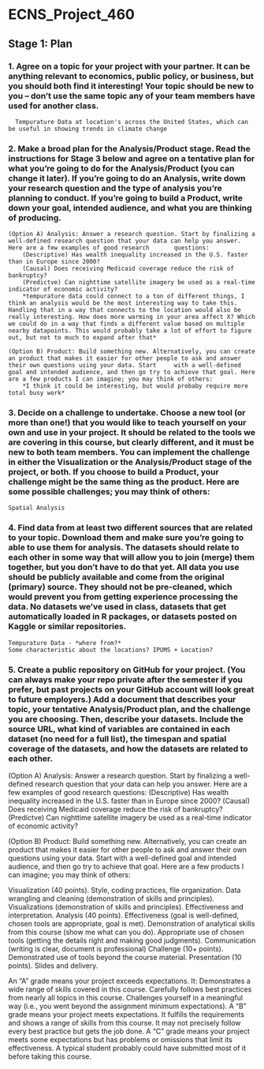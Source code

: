 # ECNS_Project_460

## Stage 1: Plan
### 1. Agree on a topic for your project with your partner. It can be anything relevant to economics, public policy, or business, but you should both find it interesting! Your topic should be new to you – don’t use the same topic any of your team members have used for another class.
      Tempurature Data at location's across the United States, which can be useful in showing trends in climate change 

### 2. Make a broad plan for the Analysis/Product stage. Read the instructions for Stage 3 below and agree on a tentative plan for what you’re going to do for the Analysis/Product (you can change it later). If you’re going to do an Analysis, write down your research question and the type of analysis you’re planning to conduct. If you’re going to build a Product, write down your goal, intended audience, and what you are thinking of producing.
    (Option A) Analysis: Answer a research question. Start by finalizing a well-defined research question that your data can help you answer. Here are a few examples of good research       questions:
        (Descriptive) Has wealth inequality increased in the U.S. faster than in Europe since 2000?
        (Causal) Does receiving Medicaid coverage reduce the risk of bankruptcy?
        (Predictve) Can nighttime satellite imagery be used as a real-time indicator of economic activity?
        *tempurature data could connect to a ton of different things, I think an analysis would be the most interesting way to take this. Handling that in a way that connects to the location would also be really interesting. How does more warming in your area affect X? Which we could do in a way that finds a different value based on multiple nearby datapoints. This would probably take a lot of effort to figure out, but not to much to expand after that*

    (Option B) Product: Build something new. Alternatively, you can create an product that makes it easier for other people to ask and answer their own questions using your data. Start     with a well-defined goal and intended audience, and then go try to achieve that goal. Here are a few products I can imagine; you may think of others:
        *I think it could be interesting, but would probaby require more total busy work*

### 3. Decide on a challenge to undertake. Choose a new tool (or more than one!) that you would like to teach yourself on your own and use in your project. It should be related to the tools we are covering in this course, but clearly different, and it must be new to both team members. You can implement the challenge in either the Visualization or the Analysis/Product stage of the project, or both. If you choose to build a Product, your challenge might be the same thing as the product. Here are some possible challenges; you may think of others:
    Spatial Analysis

### 4. Find data from at least two different sources that are related to your topic. Download them and make sure you’re going to able to use them for analysis. The datasets should relate to each other in some way that will allow you to join (merge) them together, but you don’t have to do that yet. All data you use should be publicly available and come from the original (primary) source. They should not be pre-cleaned, which would prevent you from getting experience processing the data. No datasets we’ve used in class, datasets that get automatically loaded in R packages, or datasets posted on Kaggle or similar repositories.
    Tempurature Data - *where from?*
    Some characteristic about the locations? IPUMS + Location? 

### 5. Create a public repository on GitHub for your project. (You can always make your repo private after the semester if you prefer, but past projects on your GitHub account will look great to future employers.) Add a document that describes your topic, your tentative Analysis/Product plan, and the challenge you are choosing. Then, describe your datasets. Include the source URL, what kind of variables are contained in each dataset (no need for a full list), the timespan and spatial coverage of the datasets, and how the datasets are related to each other.


(Option A) Analysis: Answer a research question. Start by finalizing a well-defined research question that your data can help you answer. Here are a few examples of good research questions:
  (Descriptive) Has wealth inequality increased in the U.S. faster than in Europe since 2000?
  (Causal) Does receiving Medicaid coverage reduce the risk of bankruptcy?
  (Predictve) Can nighttime satellite imagery be used as a real-time indicator of economic activity?

(Option B) Product: Build something new. Alternatively, you can create an product that makes it easier for other people to ask and answer their own questions using your data. Start with a well-defined goal and intended audience, and then go try to achieve that goal. Here are a few products I can imagine; you may think of others:



Visualization (40 points).
  Style, coding practices, file organization.
  Data wrangling and cleaning (demonstration of skills and principles).
  Visualizations (demonstration of skills and principles).
  Effectiveness and interpretation.
Analysis (40 points).
  Effectiveness (goal is well-defined, chosen tools are appropriate, goal is met).
  Demonstration of analytical skills from this course (show me what can you do).
  Appropriate use of chosen tools (getting the details right and making good judgments).
  Communication (writing is clear, document is professional)
Challenge (10+ points).
  Demonstrated use of tools beyond the course material.
Presentation (10 points).
  Slides and delivery.

An “A” grade means your project exceeds expectations. It:
  Demonstrates a wide range of skills covered in this course.
  Carefully follows best practices from nearly all topics in this course.
  Challenges yourself in a meaningful way (i.e., you went beyond the assignment minimum expectations).
A “B” grade means your project meets expectations. It fulfills the requirements and shows a range of skills from this course. It may not precisely follow every best practice but gets   the job done.
A “C” grade means your project meets some expectations but has problems or omissions that limit its effectiveness. A typical student probably could have submitted most of it before  taking this course.
